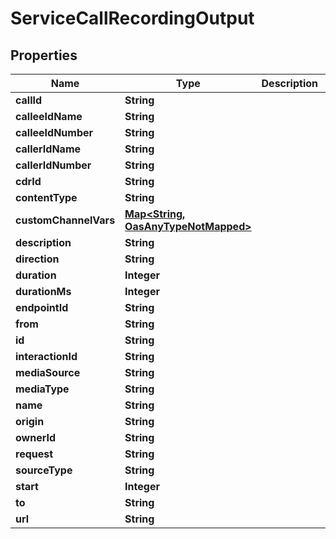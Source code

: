 

# ServiceCallRecordingOutput

## Properties

Name | Type | Description | Notes
------------ | ------------- | ------------- | -------------
**callId** | **String** |  |  [optional]
**calleeIdName** | **String** |  |  [optional]
**calleeIdNumber** | **String** |  |  [optional]
**callerIdName** | **String** |  |  [optional]
**callerIdNumber** | **String** |  |  [optional]
**cdrId** | **String** |  |  [optional]
**contentType** | **String** |  |  [optional]
**customChannelVars** | [**Map&lt;String, OasAnyTypeNotMapped&gt;**](OasAnyTypeNotMapped.md) |  |  [optional]
**description** | **String** |  |  [optional]
**direction** | **String** |  |  [optional]
**duration** | **Integer** |  |  [optional]
**durationMs** | **Integer** |  |  [optional]
**endpointId** | **String** |  |  [optional]
**from** | **String** |  |  [optional]
**id** | **String** |  |  [optional]
**interactionId** | **String** |  |  [optional]
**mediaSource** | **String** |  |  [optional]
**mediaType** | **String** |  |  [optional]
**name** | **String** |  |  [optional]
**origin** | **String** |  |  [optional]
**ownerId** | **String** |  |  [optional]
**request** | **String** |  |  [optional]
**sourceType** | **String** |  |  [optional]
**start** | **Integer** |  |  [optional]
**to** | **String** |  |  [optional]
**url** | **String** |  |  [optional]




